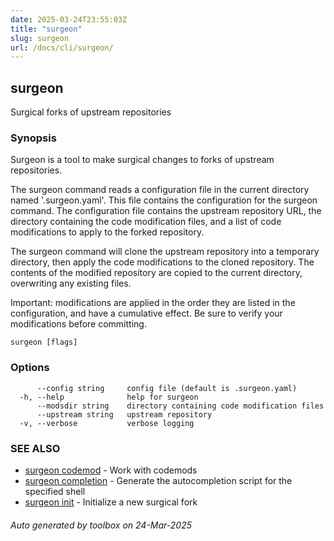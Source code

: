 ```yaml
---
date: 2025-03-24T23:55:03Z
title: "surgeon"
slug: surgeon
url: /docs/cli/surgeon/
---
```

## surgeon

Surgical forks of upstream repositories

### Synopsis

Surgeon is a tool to make surgical changes to forks of upstream repositories.

The surgeon command reads a configuration file in the current directory
named '.surgeon.yaml'.  This file contains the configuration for the
surgeon command.  The configuration file contains the upstream repository
URL, the directory containing the code modification files, and a list of
code modifications to apply to the forked repository.

The surgeon command will clone the upstream repository into a temporary directory,
then apply the code modifications to the cloned repository.  The contents of the
modified repository are copied to the current directory, overwriting any existing
files.

Important: modifications are applied in the order they are listed in the configuration,
and have a cumulative effect.  Be sure to verify your modifications before committing.

```
surgeon [flags]
```

### Options

```
      --config string     config file (default is .surgeon.yaml)
  -h, --help              help for surgeon
      --modsdir string    directory containing code modification files
      --upstream string   upstream repository
  -v, --verbose           verbose logging
```

### SEE ALSO

* [surgeon codemod](/surgeon/docs/cli/surgeon_codemod/)	 - Work with codemods
* [surgeon completion](/surgeon/docs/cli/surgeon_completion/)	 - Generate the autocompletion script for the specified shell
* [surgeon init](/surgeon/docs/cli/surgeon_init/)	 - Initialize a new surgical fork

###### Auto generated by toolbox on 24-Mar-2025
